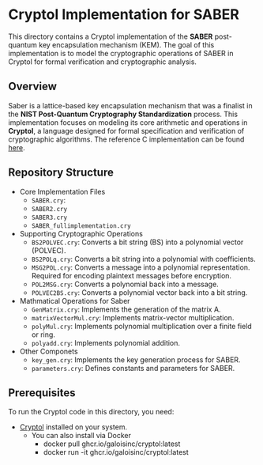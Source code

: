 # Cryptol Implementation for SABER
This directory contains a Cryptol implementation of the **SABER** post-quantum key encapsulation mechanism (KEM). The goal of this implementation is to model the cryptographic operations of SABER in Cryptol for formal verification and cryptographic analysis.

## Overview
Saber is a lattice-based key encapsulation mechanism that was a finalist in the **NIST Post-Quantum Cryptography Standardization** process. This implementation focuses on modeling its core arithmetic and operations in **Cryptol**, a language designed for formal specification and verification of cryptographic algorithms. The reference C implementation can be found [here](https://github.com/KULeuven-COSIC/SABER). 

## Repository Structure
- Core Implementation Files
  - `SABER.cry`:
  - `SABER2.cry`
  - `SABER3.cry`
  - `SABER_fullimplementation.cry`
- Supporting Cryptographic Operations
  - `BS2POLVEC.cry`: Converts a bit string (BS) into a polynomial vector (POLVEC).
  - `BS2POLq.cry`: Converts a bit string into a polynomial with coefficients.
  - `MSG2POL.cry`: Converts a message into a polynomial representation. Required for encoding plaintext messages before encryption.
  - `POL2MSG.cry`: Converts a polynomial back into a message.
  - `POLVEC2BS.cry`: Converts a polynomial vector back into a bit string.
- Mathmatical Operations for Saber
  -  `GenMatrix.cry`: Implements the generation of the matrix A.
  -  `matrixVectorMul.cry`: Implements matrix-vector multiplication.
  -  `polyMul.cry`: Implements polynomial multiplication over a finite field or ring.
  -  `polyadd.cry`: Implements polynomial addition.
- Other Componets
  - `key_gen.cry`: Implements the key generation process for SABER.
  - `parameters.cry`: Defines constants and parameters for SABER.
 
## Prerequisites
To run the Cryptol code in this directory, you need:
- [Cryptol](https://cryptol.net/) installed on your system.
  - You can also install via Docker
    - docker pull ghcr.io/galoisinc/cryptol:latest
    - docker run -it ghcr.io/galoisinc/cryptol:latest




